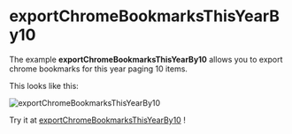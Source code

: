 # exportChromeBookmarksThisYearBy10

The example **exportChromeBookmarksThisYearBy10** allows you to export chrome bookmarks for this year paging 10 items.

This looks like this:

 ![exportChromeBookmarksThisYearBy10](/img/examples/exportChromeBookmarksThisYearBy10.png) 

Try it at <a href='/../automation/loadexample/exportChromeBookmarksThisYearBy10' target='_blank'>exportChromeBookmarksThisYearBy10</a> !



